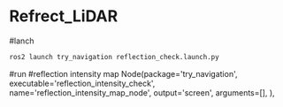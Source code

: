 # Refrect_LiDAR

#lanch
~~~python
ros2 launch try_navigation reflection_check.launch.py 
~~~
#run 
#reflection intensity map
Node(package='try_navigation',
     executable='reflection_intensity_check',
          name='reflection_intensity_map_node',
          output='screen',
          arguments=[],
    ),

